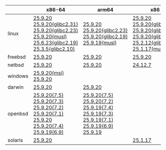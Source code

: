 ||x86-64|arm64|x86|ppc64le|armv7|armel|
| --- | --- | --- | --- | --- | --- | --- |
|linux|[25.9.20](https://github.com/roswell/sbcl_head/releases/download/25.9.20/sbcl-25.9.20-x86-64-linux-binary.tar.bz2)<br />[25.9.20(glibc2.31)](https://github.com/roswell/sbcl_head/releases/download/25.9.20/sbcl-25.9.20-x86-64-linux-glibc2.31-binary.tar.bz2)<br />[25.9.20(glibc2.23)](https://github.com/roswell/sbcl_head/releases/download/25.9.20/sbcl-25.9.20-x86-64-linux-glibc2.23-binary.tar.bz2)<br />[25.9.20(musl)](https://github.com/roswell/sbcl_head/releases/download/25.9.20/sbcl-25.9.20-x86-64-linux-musl-binary.tar.bz2)<br />[25.6.23(glibc2.19)](https://github.com/roswell/sbcl_head/releases/download/25.6.23/sbcl-25.6.23-x86-64-linux-glibc2.19-binary.tar.bz2)<br />[25.3.5(glibc2.10)](https://github.com/roswell/sbcl_head/releases/download/25.3.5/sbcl-25.3.5-x86-64-linux-glibc2.10-binary.tar.bz2)<br />|[25.9.20](https://github.com/roswell/sbcl_head/releases/download/25.9.20/sbcl-25.9.20-arm64-linux-binary.tar.bz2)<br />[25.9.20(glibc2.23)](https://github.com/roswell/sbcl_head/releases/download/25.9.20/sbcl-25.9.20-arm64-linux-glibc2.23-binary.tar.bz2)<br />[25.9.20(glibc2.19)](https://github.com/roswell/sbcl_head/releases/download/25.9.20/sbcl-25.9.20-arm64-linux-glibc2.19-binary.tar.bz2)<br />[25.9.19(musl)](https://github.com/roswell/sbcl_head/releases/download/25.9.19/sbcl-25.9.19-arm64-linux-musl-binary.tar.bz2)<br />|[25.9.20](https://github.com/roswell/sbcl_head/releases/download/25.9.20/sbcl-25.9.20-x86-linux-binary.tar.bz2)<br />[25.9.20(glibc2.31)](https://github.com/roswell/sbcl_head/releases/download/25.9.20/sbcl-25.9.20-x86-linux-glibc2.31-binary.tar.bz2)<br />[25.9.20(glibc2.23)](https://github.com/roswell/sbcl_head/releases/download/25.9.20/sbcl-25.9.20-x86-linux-glibc2.23-binary.tar.bz2)<br />[25.9.20(glibc2.19)](https://github.com/roswell/sbcl_head/releases/download/25.9.20/sbcl-25.9.20-x86-linux-glibc2.19-binary.tar.bz2)<br />[25.2.12(glibc2.10)](https://github.com/roswell/sbcl_head/releases/download/25.2.12/sbcl-25.2.12-x86-linux-glibc2.10-binary.tar.bz2)<br />[25.1.17(musl)](https://github.com/roswell/sbcl_head/releases/download/25.1.17/sbcl-25.1.17-x86-linux-musl-binary.tar.bz2)<br />|[25.9.11](https://github.com/roswell/sbcl_head/releases/download/25.9.11/sbcl-25.9.11-ppc64le-linux-binary.tar.bz2)<br />[25.9.11(glibc2.23)](https://github.com/roswell/sbcl_head/releases/download/25.9.11/sbcl-25.9.11-ppc64le-linux-glibc2.23-binary.tar.bz2)<br />[25.9.11(glibc2.19)](https://github.com/roswell/sbcl_head/releases/download/25.9.11/sbcl-25.9.11-ppc64le-linux-glibc2.19-binary.tar.bz2)<br />|[25.9.19](https://github.com/roswell/sbcl_head/releases/download/25.9.19/sbcl-25.9.19-armv7-linux-binary.tar.bz2)<br />|[25.1.17](https://github.com/roswell/sbcl_head/releases/download/25.1.17/sbcl-25.1.17-armel-linux-binary.tar.bz2)<br />|
|freebsd|[25.9.20](https://github.com/roswell/sbcl_head/releases/download/25.9.20/sbcl-25.9.20-x86-64-freebsd-binary.tar.bz2)<br />|[25.9.20](https://github.com/roswell/sbcl_head/releases/download/25.9.20/sbcl-25.9.20-arm64-freebsd-binary.tar.bz2)<br />|[25.9.20](https://github.com/roswell/sbcl_head/releases/download/25.9.20/sbcl-25.9.20-x86-freebsd-binary.tar.bz2)<br />||||
|netbsd|[25.9.20](https://github.com/roswell/sbcl_head/releases/download/25.9.20/sbcl-25.9.20-x86-64-netbsd-binary.tar.bz2)<br />|[25.9.20](https://github.com/roswell/sbcl_head/releases/download/25.9.20/sbcl-25.9.20-arm64-netbsd-binary.tar.bz2)<br />|[24.12.7](https://github.com/roswell/sbcl_head/releases/download/24.12.7/sbcl-24.12.7-x86-netbsd-binary.tar.bz2)<br />||||
|windows|[25.9.20(msi)](https://github.com/roswell/sbcl_head/releases/download/25.9.20/sbcl-25.9.20-x86-64-windows-binary.msi)<br />[25.9.20](https://github.com/roswell/sbcl_head/releases/download/25.9.20/sbcl-25.9.20-x86-64-windows-binary.tar.bz2)<br />||||||
|darwin|[25.9.20](https://github.com/roswell/sbcl_head/releases/download/25.9.20/sbcl-25.9.20-x86-64-darwin-binary.tar.bz2)<br />|[25.9.20](https://github.com/roswell/sbcl_head/releases/download/25.9.20/sbcl-25.9.20-arm64-darwin-binary.tar.bz2)<br />|||||
|openbsd|[25.9.20(7.5)](https://github.com/roswell/sbcl_head/releases/download/25.9.20/sbcl-25.9.20-x86-64-openbsd-7.5-binary.tar.bz2)<br />[25.9.20(7.3)](https://github.com/roswell/sbcl_head/releases/download/25.9.20/sbcl-25.9.20-x86-64-openbsd-7.3-binary.tar.bz2)<br />[25.9.20(7.2)](https://github.com/roswell/sbcl_head/releases/download/25.9.20/sbcl-25.9.20-x86-64-openbsd-7.2-binary.tar.bz2)<br />[25.9.20(7.1)](https://github.com/roswell/sbcl_head/releases/download/25.9.20/sbcl-25.9.20-x86-64-openbsd-7.1-binary.tar.bz2)<br />[25.9.20](https://github.com/roswell/sbcl_head/releases/download/25.9.20/sbcl-25.9.20-x86-64-openbsd-binary.tar.bz2)<br />[25.9.20(7.4)](https://github.com/roswell/sbcl_head/releases/download/25.9.20/sbcl-25.9.20-x86-64-openbsd-7.4-binary.tar.bz2)<br />[25.9.19(6.9)](https://github.com/roswell/sbcl_head/releases/download/25.9.19/sbcl-25.9.19-x86-64-openbsd-6.9-binary.tar.bz2)<br />|[25.9.20(7.5)](https://github.com/roswell/sbcl_head/releases/download/25.9.20/sbcl-25.9.20-arm64-openbsd-7.5-binary.tar.bz2)<br />[25.9.20(7.2)](https://github.com/roswell/sbcl_head/releases/download/25.9.20/sbcl-25.9.20-arm64-openbsd-7.2-binary.tar.bz2)<br />[25.9.19(7.4)](https://github.com/roswell/sbcl_head/releases/download/25.9.19/sbcl-25.9.19-arm64-openbsd-7.4-binary.tar.bz2)<br />[25.9.19(7.3)](https://github.com/roswell/sbcl_head/releases/download/25.9.19/sbcl-25.9.19-arm64-openbsd-7.3-binary.tar.bz2)<br />[25.9.19(7.1)](https://github.com/roswell/sbcl_head/releases/download/25.9.19/sbcl-25.9.19-arm64-openbsd-7.1-binary.tar.bz2)<br />[25.9.19(6.9)](https://github.com/roswell/sbcl_head/releases/download/25.9.19/sbcl-25.9.19-arm64-openbsd-6.9-binary.tar.bz2)<br />[25.9.19](https://github.com/roswell/sbcl_head/releases/download/25.9.19/sbcl-25.9.19-arm64-openbsd-binary.tar.bz2)<br />|||||
|solaris|[25.9.20](https://github.com/roswell/sbcl_head/releases/download/25.9.20/sbcl-25.9.20-x86-64-solaris-binary.tar.bz2)<br />||[25.1.17](https://github.com/roswell/sbcl_head/releases/download/25.1.17/sbcl-25.1.17-x86-solaris-binary.tar.bz2)<br />||||
